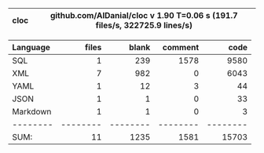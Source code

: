 
cloc|github.com/AlDanial/cloc v 1.90  T=0.06 s (191.7 files/s, 322725.9 lines/s)
--- | ---

Language|files|blank|comment|code
:-------|-------:|-------:|-------:|-------:
SQL|1|239|1578|9580
XML|7|982|0|6043
YAML|1|12|3|44
JSON|1|1|0|33
Markdown|1|1|0|3
--------|--------|--------|--------|--------
SUM:|11|1235|1581|15703
